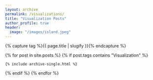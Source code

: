 ```yaml
---
layout: archive
permalink: /visualizations/
title: "Visualization Posts"
author_profile: true
header:
  image: "/images/island.jpeg"
---
```



{% capture tag %}{{ page.title | slugify }}{% endcapture %}

{% for post in site.posts %}
  {% if post.tags contains "Visualization" %}

    {% include archive-single.html %}

  {% endif %}
{% endfor %}
